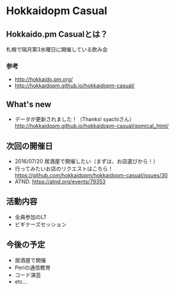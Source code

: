 # Hokkaidopm Casual

## Hokkaido.pm Casualとは？

札幌で隔月第3水曜日に開催している飲み会

### 参考
 
 - http://hokkaido.pm.org/
 - http://hokkaidopm.github.io/hokkaidopm-casual/

## What's new

 - データが更新されました！（Thanks! syachiさん）  
 http://hokkaidopm.github.io/hokkaidopm-casual/gomical_html/

## 次回の開催日

 - 2016/07/20 居酒屋で開催したい（まずは、お店選びから！）
  - 行ってみたいお店のリクエストはこちら！  
 https://github.com/hokkaidopm/hokkaidopm-casual/issues/30
  - ATND: https://atnd.org/events/79353

## 活動内容

 - 全員参加のLT
 - ビギナーズセッション

## 今後の予定

 - 居酒屋で開催
 - Perlの通信教育
 - コード演芸
 - etc...
